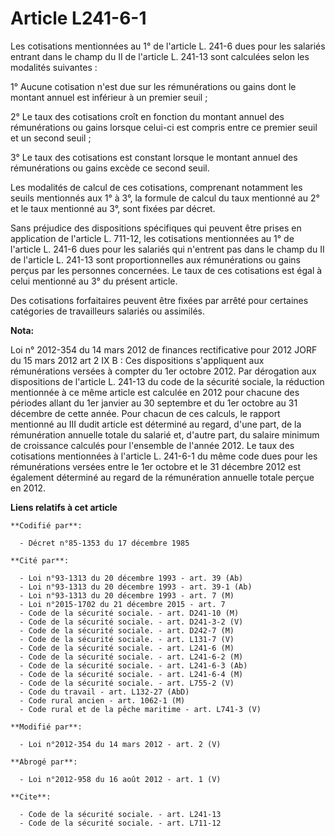 # Article L241-6-1

Les cotisations mentionnées au 1° de l'article L. 241-6 dues pour les salariés entrant dans le champ du II de l'article L.
241-13 sont calculées selon les modalités suivantes : 

1° Aucune cotisation n'est due sur les rémunérations ou gains dont le montant annuel est inférieur à un premier seuil ; 

2° Le taux des cotisations croît en fonction du montant annuel des rémunérations ou gains lorsque celui-ci est compris entre
ce premier seuil et un second seuil ; 

3° Le taux des cotisations est constant lorsque le montant annuel des rémunérations ou gains excède ce second seuil. 

Les modalités de calcul de ces cotisations, comprenant notamment les seuils mentionnés aux 1° à 3°, la formule de calcul du
taux mentionné au 2° et le taux mentionné au 3°, sont fixées par décret. 

Sans préjudice des dispositions spécifiques qui peuvent être prises en application de l'article L. 711-12, les cotisations
mentionnées au 1° de l'article L. 241-6 dues pour les salariés qui n'entrent pas dans le champ du II de l'article L. 241-13
sont proportionnelles aux rémunérations ou gains perçus par les personnes concernées. Le taux de ces cotisations est égal à
celui mentionné au 3° du présent article. 

Des cotisations forfaitaires peuvent être fixées par arrêté pour certaines catégories de travailleurs salariés ou assimilés.

**Nota:**

Loi n° 2012-354 du 14 mars 2012 de finances rectificative pour 2012 JORF du 15 mars 2012 art 2 IX B : Ces dispositions
s'appliquent aux rémunérations versées à compter du 1er octobre 2012. Par dérogation aux dispositions de l'article L. 241-13
du code de la sécurité sociale, la réduction mentionnée à ce même article est calculée en 2012 pour chacune des périodes
allant du 1er janvier au 30 septembre et du 1er octobre au 31 décembre de cette année. Pour chacun de ces calculs, le rapport
mentionné au III dudit article est déterminé au regard, d'une part, de la rémunération annuelle totale du salarié et, d'autre
part, du salaire minimum de croissance calculés pour l'ensemble de l'année 2012. Le taux des cotisations mentionnées à
l'article L. 241-6-1 du même code dues pour les rémunérations versées entre le 1er octobre et le 31 décembre 2012 est
également déterminé au regard de la rémunération annuelle totale perçue en 2012.

**Liens relatifs à cet article**

	**Codifié par**:

	  - Décret n°85-1353 du 17 décembre 1985

	**Cité par**:

	  - Loi n°93-1313 du 20 décembre 1993 - art. 39 (Ab)
	  - Loi n°93-1313 du 20 décembre 1993 - art. 39-1 (Ab)
	  - Loi n°93-1313 du 20 décembre 1993 - art. 7 (M)
	  - Loi n°2015-1702 du 21 décembre 2015 - art. 7
	  - Code de la sécurité sociale. - art. D241-10 (M)
	  - Code de la sécurité sociale. - art. D241-3-2 (V)
	  - Code de la sécurité sociale. - art. D242-7 (M)
	  - Code de la sécurité sociale. - art. L131-7 (V)
	  - Code de la sécurité sociale. - art. L241-6 (M)
	  - Code de la sécurité sociale. - art. L241-6-2 (M)
	  - Code de la sécurité sociale. - art. L241-6-3 (Ab)
	  - Code de la sécurité sociale. - art. L241-6-4 (M)
	  - Code de la sécurité sociale. - art. L755-2 (V)
	  - Code du travail - art. L132-27 (AbD)
	  - Code rural ancien - art. 1062-1 (M)
	  - Code rural et de la pêche maritime - art. L741-3 (V)

	**Modifié par**:

	  - Loi n°2012-354 du 14 mars 2012 - art. 2 (V)

	**Abrogé par**:

	  - Loi n°2012-958 du 16 août 2012 - art. 1 (V)

	**Cite**:

	  - Code de la sécurité sociale. - art. L241-13
	  - Code de la sécurité sociale. - art. L711-12
